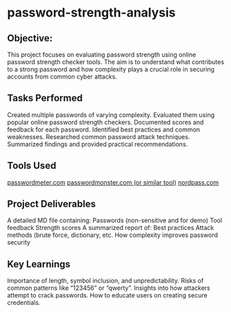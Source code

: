 # password-strength-analysis

## Objective:
This project focuses on evaluating password strength using online password strength checker tools. The aim is to understand what contributes to a strong password and how complexity plays a crucial role in securing accounts from common cyber attacks.

## Tasks Performed
Created multiple passwords of varying complexity.
Evaluated them using popular online password strength checkers.
Documented scores and feedback for each password.
Identified best practices and common weaknesses.
Researched common password attack techniques.
Summarized findings and provided practical recommendations.

## Tools Used
[passwordmeter.com](https://passwordmeter.com/)
[passwordmonster.com (or similar tool)](https://www.security.org/how-secure-is-my-password/)
[nordpass.com](https://nordpass.com/secure-password/)

## Project Deliverables
A detailed MD file containing:
Passwords (non-sensitive and for demo)
Tool feedback
Strength scores
A summarized report of:
Best practices
Attack methods (brute force, dictionary, etc.
How complexity improves password security

## Key Learnings
Importance of length, symbol inclusion, and unpredictability.
Risks of common patterns like “123456” or “qwerty”.
Insights into how attackers attempt to crack passwords.
How to educate users on creating secure credentials.
